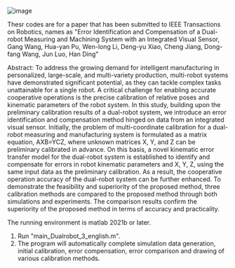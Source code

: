 ![image](https://github.com/tmacwg/Error-Identification-and-Compensation-of-a-Dual-robot-System/assets/33611353/29029b29-0767-4c99-a358-bbf8a96cdaea)


Thesr codes are for a paper that has been submitted to IEEE Transactions on Robotics, names as "Error Identification and Compensation of a Dual-robot Measuring and Machining System with an Integrated Visual Sensor, Gang Wang, Hua-yan Pu, Wen-long Li, Deng-yu Xiao, Cheng Jiang, Dong-fang Wang, Jun Luo, Han Ding"

Abstract: To address the growing demand for intelligent manufacturing in personalized, large-scale, and multi-variety production, multi-robot systems have demonstrated significant potential, as they can tackle complex tasks unattainable for a single robot. A critical challenge for enabling accurate cooperative operations is the precise calibration of relative poses and kinematic parameters of the robot system. In this study, building upon the preliminary calibration results of a dual-robot system, we introduce an error identification and compensation method hinged on data from an integrated visual sensor. Initially, the problem of multi-coordinate calibration for a dual-robot measuring and manufacturing system is formulated as a matrix equation, AXB=YCZ, where unknown matrices X, Y, and Z can be preliminary calibrated in advance. On this basis, a novel kinematic error transfer model for the dual-robot system is established to identify and compensate for errors in robot kinematic parameters and X, Y, Z, using the same input data as the preliminary calibration. As a result, the cooperative operation accuracy of the dual-robot system can be further enhanced. To demonstrate the feasibility and superiority of the proposed method, three calibration methods are compared to the proposed method through both simulations and experiments. The comparison results confirm the superiority of the proposed method in terms of accuracy and practicality.


The running environment is matlab 2021b or later.

1. Run "main_Dualrobot_3_english.m". 
2. The program will automatically complete simulation data generation, initial calibration, error compensation, error comparison and drawing of various calibration methods.
